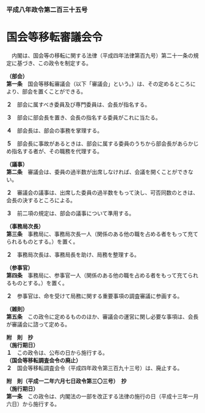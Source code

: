 ### 平成八年政令第二百三十五号  
# 国会等移転審議会令  
　内閣は、国会等の移転に関する法律（平成四年法律第百九号）第二十一条の規定に基づき、この政令を制定する。  
  
**（部会）**  
**第一条**　国会等移転審議会（以下「審議会」という。）は、その定めるところにより、部会を置くことができる。  
  
**２**　部会に属すべき委員及び専門委員は、会長が指名する。  
  
**３**　部会に部会長を置き、会長の指名する委員がこれに当たる。  
  
**４**　部会長は、部会の事務を掌理する。  
  
**５**　部会長に事故があるときは、部会に属する委員のうちから部会長があらかじめ指名する者が、その職務を代理する。  
  
**（議事）**  
**第二条**　審議会は、委員の過半数が出席しなければ、会議を開くことができない。  
  
**２**　審議会の議事は、出席した委員の過半数をもって決し、可否同数のときは、会長の決するところによる。  
  
**３**　前二項の規定は、部会の議事について準用する。  
  
**（事務局次長）**  
**第三条**　事務局に、事務局次長一人（関係のある他の職を占める者をもって充てられるものとする。）を置く。  
  
**２**　事務局次長は、事務局長を助け、局務を整理する。  
  
**（参事官）**  
**第四条**　事務局に、参事官一人（関係のある他の職を占める者をもって充てられるものとする。）を置く。  
  
**２**　参事官は、命を受けて局務に関する重要事項の調査審議に参画する。  
  
**（雑則）**  
**第五条**　この政令に定めるもののほか、審議会の運営に関し必要な事項は、会長が審議会に諮って定める。  
  
**附　則　抄**  
**（施行期日）**  
**１**　この政令は、公布の日から施行する。  
**（国会等移転調査会令の廃止）**  
**２**　国会等移転調査会令（平成四年政令第三百九十三号）は、廃止する。  
  
**附　則（平成一二年六月七日政令第三〇三号）　抄**  
**（施行期日）**  
**第一条**　この政令は、内閣法の一部を改正する法律の施行の日（平成十三年一月六日）から施行する。  
  
